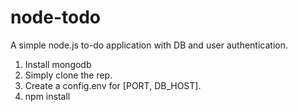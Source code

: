 # node-todo
A simple node.js to-do application with DB and user authentication.

1. Install mongodb
2. Simply clone the rep.
3. Create a config.env for [PORT, DB_HOST].
4. npm install
